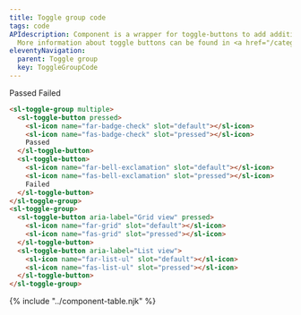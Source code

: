 ```yaml
---
title: Toggle group code
tags: code
APIdescription: Component is a wrapper for toggle-buttons to add additional features that makes the separate toggle buttons look and act as one component.
  More information about toggle buttons can be found in <a href="/categories/components/toggle-button/usage/" target="_blank">the toggle button documentation</a>.
eleventyNavigation:
  parent: Toggle group
  key: ToggleGroupCode
---
```


<section class="no-heading">
<div class="ds-example">
  <div class="ds-example__code-wrapper">
  <sl-toggle-group multiple>
    <sl-toggle-button pressed>
      <sl-icon name="far-badge-check" slot="default"></sl-icon>
      <sl-icon name="fas-badge-check" slot="pressed"></sl-icon>
      Passed
    </sl-toggle-button>
    <sl-toggle-button>
      <sl-icon name="far-bell-exclamation" slot="default"></sl-icon>
      <sl-icon name="fas-bell-exclamation" slot="pressed"></sl-icon>
      Failed
    </sl-toggle-button>
  </sl-toggle-group>
  <sl-toggle-group>
    <sl-toggle-button aria-label="Grid view" pressed>
      <sl-icon name="far-grid" slot="default"></sl-icon>
      <sl-icon name="fas-grid" slot="pressed"></sl-icon>
    </sl-toggle-button>
    <sl-toggle-button aria-label="List view">
      <sl-icon name="far-list-ul" slot="default"></sl-icon>
      <sl-icon name="fas-list-ul" slot="pressed"></sl-icon>
    </sl-toggle-button>
  </sl-toggle-group>
  </div>
</div>

<div class="ds-code">

  ```html
  <sl-toggle-group multiple>
    <sl-toggle-button pressed>
      <sl-icon name="far-badge-check" slot="default"></sl-icon>
      <sl-icon name="fas-badge-check" slot="pressed"></sl-icon>
      Passed
    </sl-toggle-button>
    <sl-toggle-button>
      <sl-icon name="far-bell-exclamation" slot="default"></sl-icon>
      <sl-icon name="fas-bell-exclamation" slot="pressed"></sl-icon>
      Failed
    </sl-toggle-button>
  </sl-toggle-group>
  <sl-toggle-group>
    <sl-toggle-button aria-label="Grid view" pressed>
      <sl-icon name="far-grid" slot="default"></sl-icon>
      <sl-icon name="fas-grid" slot="pressed"></sl-icon>
    </sl-toggle-button>
    <sl-toggle-button aria-label="List view">
      <sl-icon name="far-list-ul" slot="default"></sl-icon>
      <sl-icon name="fas-list-ul" slot="pressed"></sl-icon>
    </sl-toggle-button>
  </sl-toggle-group>
  ```

</div>

</section>

<ds-install-info link-in-navigation package="toggle-group"></ds-install-info>

{% include "../component-table.njk" %}
